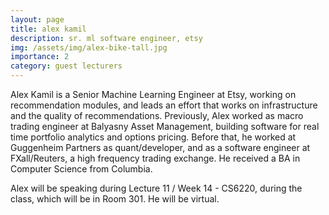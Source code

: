 ```yaml
---
layout: page
title: alex kamil
description: sr. ml software engineer, etsy
img: /assets/img/alex-bike-tall.jpg
importance: 2
category: guest lecturers
---
```


Alex Kamil is a Senior Machine Learning Engineer at Etsy, working on recommendation modules, and leads an effort that works on infrastructure and the quality of recommendations. Previously, Alex worked as macro trading engineer at Balyasny Asset Management, building software for real time portfolio analytics and options pricing. Before that, he worked at Guggenheim Partners as quant/developer, and as a software engineer at FXall/Reuters, a high frequency trading exchange. He received a BA in Computer Science from Columbia.

Alex will be speaking during Lecture 11 / Week 14 - CS6220, during the class, which will be in Room 301. He will be virtual.

